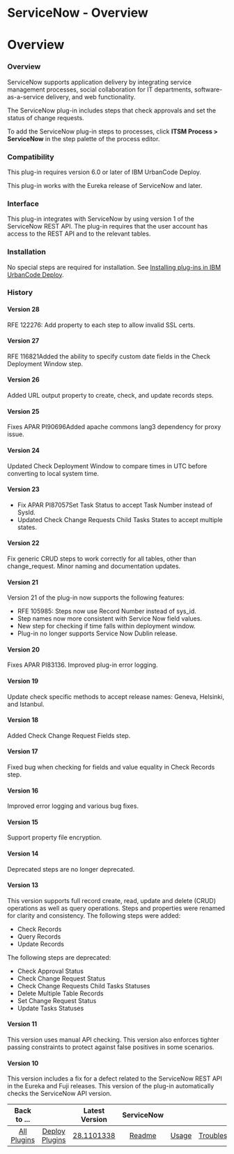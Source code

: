 
ServiceNow - Overview
=====================

# Overview



### Overview




 


ServiceNow supports application delivery by integrating service management processes, social collaboration for IT departments, software-as-a-service delivery, and web functionality.


The ServiceNow plug-in includes steps that check approvals and set the status of change requests.


To add the ServiceNow plug-in steps to processes, click **ITSM Process > ServiceNow** in the step palette of the process editor.


### Compatibility


This plug-in requires version 6.0 or later of IBM UrbanCode Deploy.


This plug-in works with the Eureka release of ServiceNow and later.


### Interface


This plug-in integrates with ServiceNow by using version 1 of the ServiceNow REST API. The plug-in requires that the user account has access to the REST API and to the relevant tables.


### Installation


No special steps are required for installation. See [Installing plug-ins in IBM UrbanCode Deploy](https://www.urbancode.com/resource/installing-plug-ins-in-urbancode-products/ "Installing plug-ins in IBM UrbanCode Deploy").


### History


#### Version 28


RFE 122276: Add property to each step to allow invalid SSL certs.


#### Version 27


RFE 116821Added the ability to specify custom date fields in the Check Deployment Window step.


#### Version 26


Added URL output property to create, check, and update records steps.


#### Version 25


Fixes APAR PI90696Added apache commons lang3 dependency for proxy issue.


#### Version 24


Updated Check Deployment Window to compare times in UTC before converting to local system time.


#### Version 23


* Fix APAR PI87057Set Task Status to accept Task Number instead of SysId.
* Updated Check Change Requests Child Tasks States to accept multiple states.


#### Version 22


Fix generic CRUD steps to work correctly for all tables, other than change\_request. Minor naming and documentation updates.


#### Version 21


Version 21 of the plug-in now supports the following features:


* RFE 105985: Steps now use Record Number instead of sys\_id.
* Step names now more consistent with Service Now field values.
* New step for checking if time falls within deployment window.
* Plug-in no longer supports Service Now Dublin release.


#### Version 20


Fixes APAR PI83136. Improved plug-in error logging.


#### Version 19


Update check specific methods to accept release names: Geneva, Helsinki, and Istanbul.


#### Version 18


Added Check Change Request Fields step.


#### Version 17


Fixed bug when checking for fields and value equality in Check Records step.


#### Version 16


Improved error logging and various bug fixes.


#### Version 15


Support property file encryption.


#### Version 14


Deprecated steps are no longer deprecated.


#### Version 13


This version supports full record create, read, update and delete (CRUD) operations as well as query operations. Steps and properties were renamed for clarity and consistency. The following steps were added:


* Check Records
* Query Records
* Update Records


The following steps are deprecated:


* Check Approval Status
* Check Change Request Status
* Check Change Requests Child Tasks Statuses
* Delete Multiple Table Records
* Set Change Request Status
* Update Tasks Statuses


#### Version 11


This version uses manual API checking. This version also enforces tighter passing constraints to protect against false positives in some scenarios.


#### Version 10


This version includes a fix for a defect related to the ServiceNow REST API in the Eureka and Fuji releases. This version of the plug-in automatically checks the ServiceNow API version.




|Back to ...||Latest Version|ServiceNow |||||
| :---: | :---: | :---: | :---: | :---: | :---: | :---: | :---: |
|[All Plugins](../../index.md)|[Deploy Plugins](../README.md)|[28.1101338](https://raw.githubusercontent.com/UrbanCode/IBM-UCD-PLUGINS/main/files/ServiceNow/ServiceNow-28.1101338.zip)|[Readme](README.md)|[Usage](usage.md)|[Troubleshooting](troubleshooting.md)|[Steps](steps.md)|[Downloads](downloads.md)|
